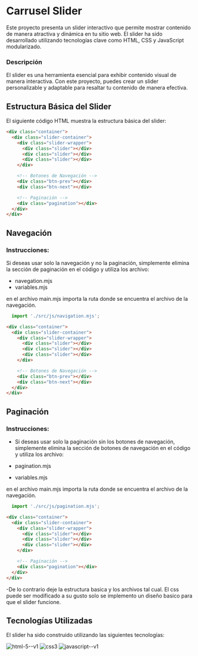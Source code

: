 # Carrusel Slider 

Este proyecto presenta un slider interactivo que permite mostrar contenido de manera atractiva y dinámica en tu sitio web. El slider ha sido desarrollado utilizando tecnologías clave como HTML, CSS y JavaScript modularizado.

### Descripción

El slider es una herramienta esencial para exhibir contenido visual de manera interactiva. Con este proyecto, puedes crear un slider personalizable y adaptable para resaltar tu contenido de manera efectiva.

## Estructura Básica del Slider

El siguiente código HTML muestra la estructura básica del slider:

```html
<div class="container">
  <div class="slider-container">
    <div class="slider-wrapper">
      <div class="slider"></div>
      <div class="slider"></div>
      <div class="slider"></div>
    </div>

    <!-- Botones de Navegación -->
    <div class="btn-prev"></div>
    <div class="btn-next"></div>

    <!-- Paginación -->
    <div class="pagination"></div>
  </div>
</div>
```

## Navegación

### Instrucciones:

Si deseas usar solo la navegación y no la paginación, simplemente elimina la sección de paginación en el código y utiliza los archivo:

- navegation.mjs
- variables.mjs

en el archivo main.mjs importa la ruta donde se encuentra el archivo de la navegación.

```js
  import './src/js/navigation.mjs';
```

```html
<div class="container">
  <div class="slider-container">
    <div class="slider-wrapper">
      <div class="slider"></div>
      <div class="slider"></div>
      <div class="slider"></div>
    </div>

    <!-- Botones de Navegación -->
    <div class="btn-prev"></div>
    <div class="btn-next"></div>
  </div>
</div>
```

## Paginación

### Instrucciones:

- Si deseas usar solo la paginación sin los botones de navegación, simplemente elimina la sección de botones de navegación en el código y utiliza los archivo:

- pagination.mjs
- variables.mjs

en el archivo main.mjs importa la ruta donde se encuentra el archivo de la navegación.

```js
  import './src/js/pagination.mjs';
```

```html
<div class="container">
  <div class="slider-container">
    <div class="slider-wrapper">
      <div class="slider"></div>
      <div class="slider"></div>
      <div class="slider"></div>
    </div>

    <!-- Paginación -->
    <div class="pagination"></div>
  </div>
</div>
```

-De lo contrario deje la estructura basica y los archivos tal cual. El css puede ser modificado a su gusto solo se implemento un diseño basico para que el slider funcione.


## Tecnologías Utilizadas

El slider ha sido construido utilizando las siguientes tecnologías:

![html-5--v1](https://github.com/veronicadelvalle/carrusel-slider/assets/139937653/4d1c653a-1d4b-4f07-9479-d4e03fbffd86) ![css3](https://github.com/veronicadelvalle/carrusel-slider/assets/139937653/687eab3e-adf9-4916-a6e3-916a73059d9b) ![javascript--v1](https://github.com/veronicadelvalle/carrusel-slider/assets/139937653/b64e9b85-0c13-4383-ac7e-ad89c0acd799)




